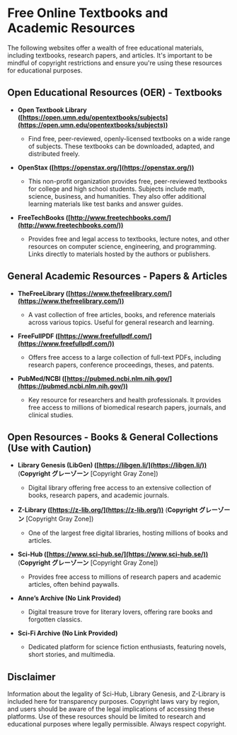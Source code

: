 # Free Online Textbooks and Academic Resources

The following websites offer a wealth of free educational materials, including textbooks, research papers, and articles. It's important to be mindful of copyright restrictions and ensure you're using these resources for educational purposes.

## Open Educational Resources (OER) - Textbooks

*   **Open Textbook Library ([https://open.umn.edu/opentextbooks/subjects](https://open.umn.edu/opentextbooks/subjects))**
    *   Find free, peer-reviewed, openly-licensed textbooks on a wide range of subjects. These textbooks can be downloaded, adapted, and distributed freely.

*   **OpenStax ([https://openstax.org/](https://openstax.org/))**
    *   This non-profit organization provides free, peer-reviewed textbooks for college and high school students. Subjects include math, science, business, and humanities. They also offer additional learning materials like test banks and answer guides.

*   **FreeTechBooks ([http://www.freetechbooks.com/](http://www.freetechbooks.com/))**
    *   Provides free and legal access to textbooks, lecture notes, and other resources on computer science, engineering, and programming. Links directly to materials hosted by the authors or publishers.

## General Academic Resources - Papers & Articles

*   **TheFreeLibrary ([https://www.thefreelibrary.com/](https://www.thefreelibrary.com/))**
    *   A vast collection of free articles, books, and reference materials across various topics. Useful for general research and learning.

*   **FreeFullPDF ([https://www.freefullpdf.com/](https://www.freefullpdf.com/))**
    *   Offers free access to a large collection of full-text PDFs, including research papers, conference proceedings, theses, and patents.

*   **PubMed/NCBI ([https://pubmed.ncbi.nlm.nih.gov/](https://pubmed.ncbi.nlm.nih.gov/))**
    *   Key resource for researchers and health professionals. It provides free access to millions of biomedical research papers, journals, and clinical studies.

## Open Resources - Books & General Collections (Use with Caution)

*   **Library Genesis (LibGen) ([https://libgen.li/](https://libgen.li/))** (**Copyright グレーゾーン** [Copyright Gray Zone])
    *   Digital library offering free access to an extensive collection of books, research papers, and academic journals.

*   **Z-Library ([https://z-lib.org/](https://z-lib.org/))** (**Copyright グレーゾーン** [Copyright Gray Zone])
    *   One of the largest free digital libraries, hosting millions of books and articles.

*   **Sci-Hub ([https://www.sci-hub.se/](https://www.sci-hub.se/))** (**Copyright グレーゾーン** [Copyright Gray Zone])
    *   Provides free access to millions of research papers and academic articles, often behind paywalls.

*   **Anne’s Archive (No Link Provided)**
    *   Digital treasure trove for literary lovers, offering rare books and forgotten classics.

*   **Sci-Fi Archive (No Link Provided)**
    *   Dedicated platform for science fiction enthusiasts, featuring novels, short stories, and multimedia.


## Disclaimer

Information about the legality of Sci-Hub, Library Genesis, and Z-Library is included here for transparency purposes. Copyright laws vary by region, and users should be aware of the legal implications of accessing these platforms.  Use of these resources should be limited to research and educational purposes where legally permissible.  Always respect copyright.